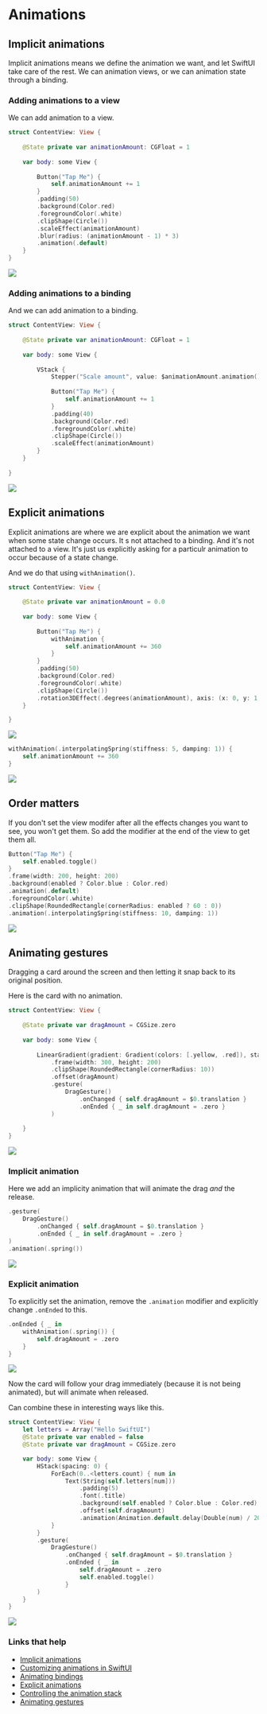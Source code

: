 # Animations

## Implicit animations

Implicit animations means we define the animation we want, and let SwiftUI take care of the rest. We can animation views, or we can animation state through a binding.

### Adding animations to a view

We can add animation to a view.

```swift
struct ContentView: View {
    
    @State private var animationAmount: CGFloat = 1
    
    var body: some View {
        
        Button("Tap Me") {
            self.animationAmount += 1
        }
        .padding(50)
        .background(Color.red)
        .foregroundColor(.white)
        .clipShape(Circle())
        .scaleEffect(animationAmount)
        .blur(radius: (animationAmount - 1) * 3)
        .animation(.default)
    }
}
```

![](images/1.gif)


### Adding animations to a binding

And we can add animation to a binding.

```swift
struct ContentView: View {
    
    @State private var animationAmount: CGFloat = 1
    
    var body: some View {
    
        VStack {
            Stepper("Scale amount", value: $animationAmount.animation(), in: 1...10)
                        
            Button("Tap Me") {
                self.animationAmount += 1
            }
            .padding(40)
            .background(Color.red)
            .foregroundColor(.white)
            .clipShape(Circle())
            .scaleEffect(animationAmount)
        }
    }
    
}
```

![](images/7.gif)

## Explicit animations

Explicit animations are where we are explicit about the animation we want when some state change occurs. It
s not attached to a binding. And it's not attached to a view. It's just us explicitly asking for a particulr animation to occur because of a state change.

And we do that using `withAnimation()`.

```swift
struct ContentView: View {
    
    @State private var animationAmount = 0.0
    
    var body: some View {
        
        Button("Tap Me") {
            withAnimation {
                self.animationAmount += 360
            }
        }
        .padding(50)
        .background(Color.red)
        .foregroundColor(.white)
        .clipShape(Circle())
        .rotation3DEffect(.degrees(animationAmount), axis: (x: 0, y: 1, z: 0))
    }

}
```

![](images/8.gif)

```swift
withAnimation(.interpolatingSpring(stiffness: 5, damping: 1)) {
    self.animationAmount += 360
}
```

![](images/9.gif)

## Order matters

If you don't set the view modifer after all the effects changes you want to see, you won't get them. So add the modifier at the end of the view to get them all.

```swift
Button("Tap Me") {
    self.enabled.toggle()
}
.frame(width: 200, height: 200)
.background(enabled ? Color.blue : Color.red)
.animation(.default)
.foregroundColor(.white)
.clipShape(RoundedRectangle(cornerRadius: enabled ? 60 : 0))
.animation(.interpolatingSpring(stiffness: 10, damping: 1))
```

![](images/10.gif)

## Animating gestures

Dragging a card around the screen and then letting it snap back to its original position.

Here is the card with no animation.

```swift
struct ContentView: View {
    
    @State private var dragAmount = CGSize.zero
    
    var body: some View {
        
        LinearGradient(gradient: Gradient(colors: [.yellow, .red]), startPoint: .topLeading, endPoint: .bottomTrailing)
            .frame(width: 300, height: 200)
            .clipShape(RoundedRectangle(cornerRadius: 10))
            .offset(dragAmount)
            .gesture(
                DragGesture()
                    .onChanged { self.dragAmount = $0.translation }
                    .onEnded { _ in self.dragAmount = .zero }
            )
        
    }
}
```

![](images/11.gif)

### Implicit animation

Here we add an implicity animation that will animate the drag *and* the release.

```swift
.gesture(
    DragGesture()
        .onChanged { self.dragAmount = $0.translation }
        .onEnded { _ in self.dragAmount = .zero }
)
.animation(.spring())
```

![](images/12.gif)

### Explicit animation

To explicitly set the animation, remove the `.animation` modifier and explicitly change `.onEnded` to this.

```swift
.onEnded { _ in
    withAnimation(.spring()) {
        self.dragAmount = .zero
    }
}
```

![](images/13.gif)

Now the card will follow your drag immediately (because it is not being animated), but will animate when released.

Can combine these in interesting ways like this.

```swift
struct ContentView: View {
    let letters = Array("Hello SwiftUI")
    @State private var enabled = false
    @State private var dragAmount = CGSize.zero

    var body: some View {
        HStack(spacing: 0) {
            ForEach(0..<letters.count) { num in
                Text(String(self.letters[num]))
                    .padding(5)
                    .font(.title)
                    .background(self.enabled ? Color.blue : Color.red)
                    .offset(self.dragAmount)
                    .animation(Animation.default.delay(Double(num) / 20))
            }
        }
        .gesture(
            DragGesture()
                .onChanged { self.dragAmount = $0.translation }
                .onEnded { _ in
                    self.dragAmount = .zero
                    self.enabled.toggle()
                }
        )
    }
}
```

![](images/14.gif)


### Links that help

- [Implicit animations](https://www.hackingwithswift.com/books/ios-swiftui/creating-implicit-animations)
- [Customizing animations in SwiftUI](https://www.hackingwithswift.com/books/ios-swiftui/customizing-animations-in-swiftui)
- [Animating bindings](https://www.hackingwithswift.com/books/ios-swiftui/animating-bindings)
- [Explicit animations](https://www.hackingwithswift.com/books/ios-swiftui/creating-explicit-animations)
- [Controlling the animation stack](https://www.hackingwithswift.com/books/ios-swiftui/controlling-the-animation-stack)
- [Animating gestures](https://www.hackingwithswift.com/books/ios-swiftui/animating-gestures)